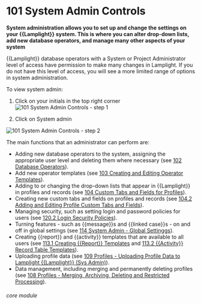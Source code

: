 # 101 System Admin Controls

**System administration allows you to set up and change the settings on your {{Lamplight}} system. This is where you can alter drop-down lists, add new database operators, and manage many other aspects of your system**

{{Lamplight}} database operators with a System or Project Administrator level of access have permission to make many changes in Lamplight. If you do not have this level of access, you will see a more limited range of options in system administration. 

To view system admin:

1. Click on your initials in the top right corner
![101 System Admin Controls - step 1](101_System_Admin_Controls_im_1.png)

2. Click on System admin

![101 System Admin Controls - step 2](101_System_Admin_Controls_im_2.png)

The main functions that an administrator can perform are:

- Adding new database operators to the system, assigning the appropriate user level and deleting them where necessary (see [102 Database Operators](/help/index/p/102)).
- Add new operator templates (see [103 Creating and Editing Operator Templates](/help/index/p/103)).
- Adding to or changing the drop-down lists that appear in {{Lamplight}} in profiles and records (see [104 Custom Tabs and Fields for Profiles](/help/index/p/104)).
- Creating new custom tabs and fields on profiles and records (see [104.2 Adding and Editing Profile Custom Tabs and Fields](/help/index/p/104.2)).
- Managing security, such as setting login and password policies for users (see [120.2 Login Security Policies](/help/index/p/120.2)).
- Turning features - such as {{message}}s and {{linked case}}s - on and off in global settings (see [114 System Admin - Global Settinggs](/help/index/p/114)).
- Creating {{report}} and {{activity}} templates that are available to all users (see [113.1 Creating {{Report}} Templates](/help/index/p/113.1) and [113.2 {{Activity}} Record Table Templates](/help/index/p/113.2)).
- Uploading profile data (see [109 Profiles - Uploading Profile Data to Lamplight {{Lamplight}} (Sys  Admin)](/help/index/p/109)).
- Data management, including merging and permanently deleting profiles (see [108 Profiles - Merging, Archiving, Deleting and Restricted Processing](/help/index/p/108)).

###### core module
